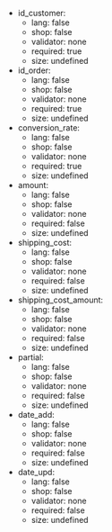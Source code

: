  * id_customer:
    * lang: false
    * shop: false
    * validator: none
    * required: true
    * size: undefined
 * id_order:
    * lang: false
    * shop: false
    * validator: none
    * required: true
    * size: undefined
 * conversion_rate:
    * lang: false
    * shop: false
    * validator: none
    * required: true
    * size: undefined
 * amount:
    * lang: false
    * shop: false
    * validator: none
    * required: false
    * size: undefined
 * shipping_cost:
    * lang: false
    * shop: false
    * validator: none
    * required: false
    * size: undefined
 * shipping_cost_amount:
    * lang: false
    * shop: false
    * validator: none
    * required: false
    * size: undefined
 * partial:
    * lang: false
    * shop: false
    * validator: none
    * required: false
    * size: undefined
 * date_add:
    * lang: false
    * shop: false
    * validator: none
    * required: false
    * size: undefined
 * date_upd:
    * lang: false
    * shop: false
    * validator: none
    * required: false
    * size: undefined
